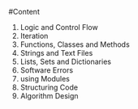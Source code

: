 #Content
  1. Logic and Control Flow
  2. Iteration
  3. Functions, Classes and Methods
  4. Strings and Text Files
  5. Lists, Sets and Dictionaries
  6. Software Errors
  7. using Modules
  8. Structuring Code
  9. Algorithm Design 
